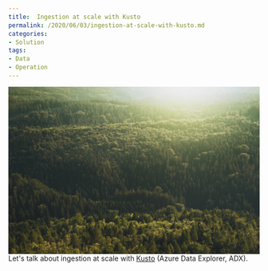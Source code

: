 ```yaml
---
title:  Ingestion at scale with Kusto
permalink: /2020/06/03/ingestion-at-scale-with-kusto.md
categories:
- Solution
tags:
- Data
- Operation
---
```

<img style="float:right;padding-left:20px;" title="From pexels.com" src="/assets/posts/2020/2/ingestion-at-scale-with-kusto/conifer-daylight-evergreen-forest-572937.jpg" />

Let's talk about ingestion at scale with [Kusto](https://vincentlauzon.com/2020/02/19/azure-data-explorer-kusto) (Azure Data Explorer, ADX).

